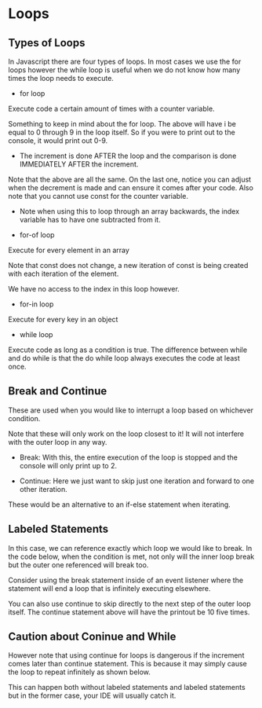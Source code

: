 # Loops

## Types of Loops

In Javascript there are four types of loops. In most cases we use the for loops however the while loop is useful when we do not know how many times the loop needs to execute.

- for loop

Execute code a certain amount of times with a counter variable.

<script>
    for(let i=0; i<10;i++){
        //some code
    }
    for(let i=10; i>0; i--){
        //some code
    }
    for(let i=10; i>0; ){
        i--;
        //some code
    }
</script>

Something to keep in mind about the for loop. The above will have i be equal to 0 through 9 in the loop itself. So if you were to print out to the console, it would print out 0-9. 

* The increment is done AFTER the loop and the comparison is done IMMEDIATELY AFTER the increment. 

Note that the above are all the same. On the last one, notice you can adjust when the decrement is made and can ensure it comes after your code. Also note that you cannot use const for the counter variable.

- Note when using this to loop through an array backwards, the index variable has to have one subtracted from it.

<script>
for(let i=array1.length-1;i>0;i--){
    console.log(array1[i]);
}
</script>

- for-of loop

Execute for every element in an array

<script>
for(const el of array){
    console.log(el);
}
</script>

Note that const does not change, a new iteration of const is being created with each iteration of the element.

We have no access to the index in this loop however.

- for-in loop

Execute for every key in an object

<script>
for (const key in obj){
    console.log(key);
    console.log(obj[key]);
}
</script>

- while loop

<script>
    //classic while
while(truthyVariable){
    //repeating code
}
    //do while
do{
    //repeating code
}while(truthyVariable)
</script>

Execute code as long as a condition is true. The difference between while and do while is that the do while loop always executes the code at least once.

## Break and Continue

These are used when you would like to interrupt a loop based on whichever condition.

Note that these will only work on the loop closest to it! It will not interfere with the outer loop in any way.

- Break: With this, the entire execution of the loop is stopped and the console will only print up to 2.

- Continue: Here we just want to skip just one iteration and forward to one other iteration.

These would be an alternative to an if-else statement when iterating.

<script>
    // break
for(let i=0; i<5; i++){
  if(i===3){
    break; // stop this loop entirely!
  }
  console.log(i);
}
    // continue
for(let i=0; i<5; i++){
  if(i===3){
    continue; // skip over this iteration and go to next
  }
  console.log(i);
}
</script>

## Labeled Statements

In this case, we can reference exactly which loop we would like to break. In the code below, when the condition is met, not only will the inner loop break but the outer one referenced will break too. 

Consider using the break statement inside of an event listener where the statement will end a loop that is infinitely executing elsewhere. 

<script>
// print 10 to 13 five times
outerFor: for(let i=0; i<5; i++){
  innerFor: for(let i=10; i<13; i++){
    if(i===11){
      break outerFor;
    //   continue outerFor;
    }
    console.log(i);
  }
  console.log("------");
}
</script>

You can also use continue to skip directly to the next step of the outer loop itself. The continue statement above will have the printout be 10 five times. 

## Caution about Coninue and While 

However note that using continue for loops is dangerous if the increment comes later than continue statement. This is because it may simply cause the loop to repeat infinitely as shown below. 

This can happen both without labeled statements and labeled statements but in the former case, your IDE will usually catch it. 

<script>
// labeled infinite loop
let j = 0;
outerFor: while (j < 3) {
  innerFor: for (let i = 10; i < 13; i++) {
    if (i === 11) {
      continue outerFor;
    }
    console.log(i);
  }
  console.log("------");
  j++;
}
// unlabeled infinite loop
let j = 0;
while (j < 3) {
  console.log(j);
  continue;
  j++;
}
</script>